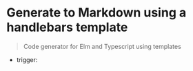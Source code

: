 # Generate to Markdown using a handlebars template

> Code generator for Elm and Typescript using templates

* trigger: 
